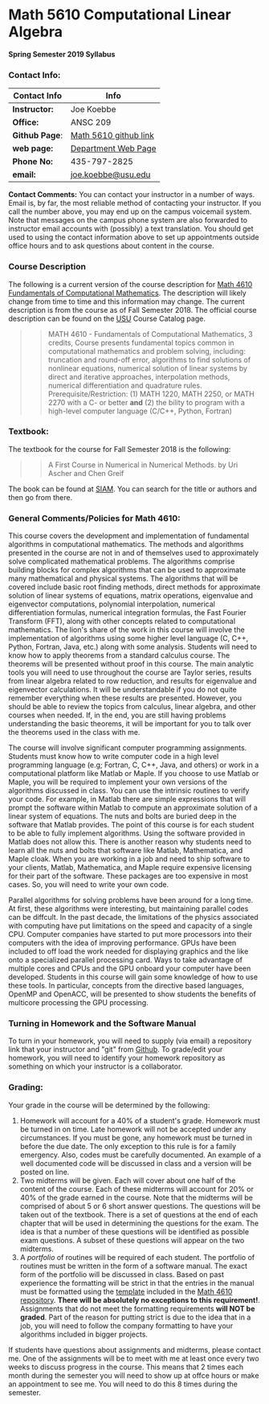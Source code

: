 # Math 5610 Computational Linear Algebra

**Spring Semester 2019 Syllabus**

### Contact Info:

**Contact Info** | Info
---------------- | ----
**Instructor:** | Joe Koebbe
**Office:** | ANSC 209
**Github Page**: | [Math 5610 github link](https://jvkoebbe.github.io/math4610/README)
**web page:** | [Department Web Page](http:www.math.usu.edu/~koebbe)
**Phone No:** | 435-797-2825
**email:** | [joe.koebbe@usu.edu](mailto:joe.koebbe@usu.edu)

**Contact Comments:** You can contact your instructor in a number of ways. Email is, by far, the most reliable method of
contacting your instructor. If you call the number above, you may end up on the campus voicemail system. Note that messages on
the campus phone system are also forwarded to instructor email accounts with (possibly) a text translation. You should get used
to using the contact information above to set up appointments outside office hours and to ask questions about content in the
course.

### Course Description

The following is a current version of the course description for 
[Math 4610 Fundamentals of Computational Mathematics](https://jvkoebbe.github.io/math4610/main). The description will likely
change from time to time and this information may change. The current description is from the course as of Fall Semester 2018.
The official course description can be found on the [USU](http://www.usu.edu/) Course Catalog page.

>> MATH 4610 - Fundamentals of Computational Mathematics, 3 credits, Course presents fundamental topics common in computational
>> mathematics and problem solving, including:  truncation and round-off error, algorithms to find solutions of nonlinear 
>> equations, numerical solution of linear systems by direct and iterative approaches, interpolation methods, numerical 
>> differentiation and quadrature rules. Prerequisite/Restriction: (1) MATH 1220, MATH 2250, or MATH 2270 with a C- or better 
>> **and** (2) the bility to program with a high-level computer language (C/C++, Python, Fortran)

### Textbook:

The textbook for the course for Fall Semester 2018 is the following:

>> A First Course in Numerical in Numerical Methods. by Uri Ascher and Chen Greif

The book can be found at [SIAM](https://www.siam.org). You can search for the title or authors and then go from there.

### General Comments/Policies for Math 4610:

This course covers the development and implementation of fundamental algorithms in computational mathematics. The methods
and algorithms presented in the course are not in and of themselves used to approximately solve complicated mathematical 
problems. The algorithms comprise building blocks for complex algorithms that can be used to approximate many mathematical
and physical systems. The algorithms that will be covered include basic root finding methods, direct methods for approximate 
solution of linear systems of equations, matrix operations, eigenvalue and eigenvector computations, polynomial interpolation, 
numerical differentiation formulas, numerical integration formulas, the Fast Fourier Transform (FFT), along with other concepts 
related to computational mathematics. The lion's share of the work in this course will involve the implementation of algorithms 
using some higher level language (C, C++, Python, Fortran, Java, etc.) along with some analysis. Students will need to know how 
to apply theorems from a standard calculus course. The theorems will be presented without proof in this course. The main 
analytic tools you will need to use throughout the course are Taylor series, results from linear algebra related to row 
reduction, and results for eigenvalue and eigenvector calculations. It will be understandable if you do not quite remember 
everything when these results are presented. However, you should be able to review the topics from calculus, linear algebra, and 
other courses when needed. If, in the end, you are still having problems understanding the basic theorems, it will be important 
for you to talk over the theorems used in the class with me.

The course will involve significant computer programming assignments. Students must know how to write computer code in a high
level programming language (e.g; Fortran, C, C++, Java, and others) or work in a computational platform like Matlab or Maple.
If you choose to use Matlab or Maple, you will be required to implement your own versions of the algorithms discussed in class.
You can use the intrinsic routines to verify your code. For example, in Matlab there are simple expressions that will prompt the 
software within Matlab to compute an approximate solution of a linear system of equations. The nuts and bolts are buried deep in 
the software that Matlab provides. The point of this course is for each student to be able to fully implement algorithms. Using 
the software provided in Matlab does not allow this. There is another reason why students need to learn all the nuts and bolts 
that software like Matlab, Mathematica, and Maple cloak. When you are working in a job and need to ship software to your 
clients, Matlab, Mathematica, and Maple require expensive licensing for their part of the software. These packages are too 
expensive in most cases. So, you will need to write your own code.

Parallel algorithms for solving problems have been around for a long time. At first, these algorithms were interesting, but 
maintaining parallel codes can be diffcult. In the past decade, the limitations of the physics associated with computing have 
put limitations on the speed and capacity of a single CPU. Computer companies have started to put more processors into their 
computers with the idea of improving performance. GPUs have been included to off load the work needed for displaying graphics 
and the like onto a specialized parallel processing card. Ways to take advantage of multiple cores and CPUs and the GPU onboard 
your computer have been developed. Students in this course will gain some knowledge of how to use these tools. In particular, 
concepts from the directive based languages, OpenMP and OpenACC, will be presented to show students the benefits of multicore
processing the GPU processing.

### Turning in Homework and the Software Manual

To turn in your homework, you will need to supply (via email) a repository link that your instructor and "git" from
[Github](https://www.github.com). To grade/edit your homework, you will need to identify your homework repository as something
on which your instructor is a collaborator.

### Grading:

Your grade in the course will be determined by the following:
1. Homework will account for a 40% of a student's grade. Homework must be turned in on time. Late homework will not be accepted 
   under any circumstances. If you must be gone, any homework must be turned in before the due date. The only exception to this 
   rule is for a family emergency. Also, codes must be carefully documented. An example of a well documented code will be 
   discussed in class and a version will be posted on line.
2. Two midterms will be given. Each will cover about one half of the content of the course. Each of these midterms will account
   for 20% or 40% of the grade earned in the course. Note that the midterms will be comprised of about 5 or 6 short answer
   questions. The questions will be taken out of the textbook. There is a set of questions at the end of each chapter that will
   be used in determining the questions for the exam. The idea is that a number of these questions will be identified as
   possible exam questions. A subset of these questions will appear on the two midterms.
3. A _portfolio_ of routines will be required of each student. The portfolio of routines must be written in the form of a
   software manual. The exact form of the portfolio will be discussed in class. Based on past experience the formatting will be 
   strict in that the entries in the manual must be formatted using the
   [template](https://jvkoebbe.github.io/math4610/appendix02/softwareManualTemplate)
   included in the [Math 4610 repository](https://jvkoebbe.github.io/math4610/main). **There will be absolutely no 
   exceptions to this requirement!**. Assignments that do not meet the formatting requirements **will NOT be graded**. Part of
   the reason for putting strict is due to the idea that in a job, you will need to follow the company formatting to have your 
   algorithms included in bigger projects.
   
If students have questions about assignments and midterms, please contact me. One of the assignments will be to meet with me at 
least once every two weeks to discuss progress in the course. This means that 2 times each month during the semester you will 
need to show up at offce hours or make an appointment to see me. You will need to do this 8 times during the semester.
